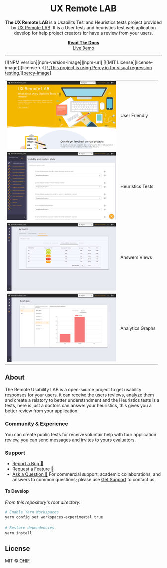 <div align="center">
  <h1>UX Remote LAB</h1>
  <p><strong>The UX Remote LAB</strong> is a Usabilits Test and Heuristics tests project provided by <a href="https://retlab-dev.firebaseapp.com/">UX Remote LAB</a>. It is a User tests and heuristics test web aplication develop for help project creators for have a review from your users.</p>
</div>


<div align="center">
  <a href="https://retlab-dev.firebaseapp.com/"><strong>Read The Docs</strong></a>
</div>
<div align="center">
  <a href="https://retlab-dev.firebaseapp.com/">Live Demo</a>
</div>

<hr />

[![NPM version][npm-version-image]][npm-url]
[![MIT License][license-image]][license-url]
[![This project is using Percy.io for visual regression testing.][percy-image]](percy-url)
<!-- [![NPM downloads][npm-downloads-image]][npm-url] -->
<!-- [![Pulls][docker-pulls-img]][docker-image-url] -->
<!-- [![FOSSA Status](https://app.fossa.io/api/projects/git%2Bgithub.com%2FOHIF%2FViewers.svg?type=shield)](https://app.fossa.io/projects/git%2Bgithub.com%2FOHIF%2FViewers?ref=badge_shield) -->

<!-- [![Netlify Status][netlify-image]][netlify-url] -->
<!-- [![CircleCI][circleci-image]][circleci-url] -->
<!-- [![codecov][codecov-image]][codecov-url] -->
<!-- [![All Contributors](https://img.shields.io/badge/all_contributors-10-orange.svg?style=flat-square)](#contributors) -->
<!-- prettier-ignore-end -->


|  |  |
| :---: | --- |
| <img src="public/HomePic.png" alt="User Friendly" width="350"/> | User Friendly |
| <img src="public/TestPic.png" alt="Heuristics Tests" width="350"/> | Heuristics Tests |
| <img src="public/AnswersPic.png" alt="Answers Views" width="350"/> | Answers Views |
| <img src="public/AnalyticsPic.png" alt="Analytics Graphs" width="350"/> | Analytics Graphs |



## About

The Remote Usability LAB is a open-source project to get usability responses for your users. it can receive the users reviews, analyze them and create a relatory to better understandment and the Heuristics tests is a tests, here is just a doctors can answer your heuristics, this gives you a better review from your application.

### Community & Experience

You can create public tests for receive voluntair help with tour application review, you can send messages and invites to yours evaluators. 
### Support

- [Report a Bug 🐛]()
- [Request a Feature 🚀]()
- [Ask a Question 🤗]()
For commercial support, academic collaborations, and answers to common
questions; please use [Get Support](https://ohif.org/get-support/) to contact
us.

#### To Develop

_From this repository's root directory:_

```bash
# Enable Yarn Workspaces
yarn config set workspaces-experimental true

# Restore dependencies
yarn install
```

## License

MIT © [OHIF](https://github.com/OHIF)